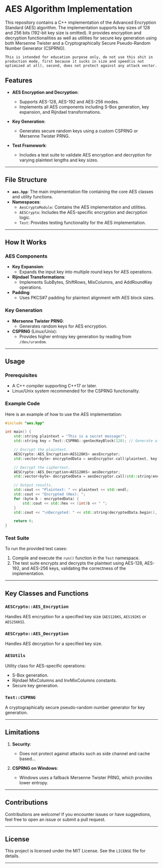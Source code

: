 # AES Algorithm Implementation

This repository contains a C++ implementation of the Advanced Encryption Standard (AES) algorithm. The implementation supports key sizes of 128 and 256 bits (192-bit key size is omitted). It provides encryption and decryption functionalities as well as utilities for secure key generation using both Mersenne Twister and a Cryptographically Secure Pseudo-Random Number Generator (CSPRNG).

`This is intended for education purpose only, do not use this shit in production mode, first because it sucks in size and speed(is not optimized at all), second, does not protect against any attack vector.`

## Features

- **AES Encryption and Decryption**:
  - Supports AES-128, AES-192 and AES-256 modes.
  - Implements all AES components including S-Box generation, key expansion, and Rijndael transformations.
  
- **Key Generation**:
  - Generates secure random keys using a custom CSPRNG or Mersenne Twister PRNG.
  
- **Test Framework**:
  - Includes a test suite to validate AES encryption and decryption for varying plaintext lengths and key sizes.

---

## File Structure

- **`aes.hpp`**: The main implementation file containing the core AES classes and utility functions.
- **Namespaces**:
  - `AesCryptoModule`: Contains the AES implementation and utilities.
  - `AESCrypto`: Includes the AES-specific encryption and decryption logic.
  - `Test`: Provides testing functionality for the AES implementation.

---

## How It Works

### AES Components

- **Key Expansion**:
  - Expands the input key into multiple round keys for AES operations.
- **Rijndael Transformations**:
  - Implements SubBytes, ShiftRows, MixColumns, and AddRoundKey operations.
- **Padding**:
  - Uses PKCS#7 padding for plaintext alignment with AES block sizes.

### Key Generation

- **Mersenne Twister PRNG**:
  - Generates random keys for AES encryption.
- **CSPRNG** (Linux/Unix):
  - Provides higher entropy key generation by reading from `/dev/urandom`.

---

## Usage

### Prerequisites

- A C++ compiler supporting C++17 or later.
- Linux/Unix system recommended for the CSPRNG functionality.

### Example Code

Here is an example of how to use the AES implementation:

```cpp
#include "aes.hpp"

int main() {
    std::string plaintext = "This is a secret message!";
    std::string key = Test::CSPRNG::genSecKeyBlock(128); // Generate a 128-bit AES key.

    // Encrypt the plaintext.
    AESCrypto::AES_Encryption<AES128KS> aesEncryptor;
    std::vector<byte> encryptedData = aesEncryptor.call(plaintext, key);

    // Decrypt the ciphertext.
    AESCrypto::AES_Decryption<AES128KS> aesDecryptor;
    std::vector<byte> decryptedData = aesDecryptor.call(std::string(encryptedData.begin(), encryptedData.end()), key);

    // Output results.
    std::cout << "Plaintext: " << plaintext << std::endl;
    std::cout << "Encrypted (Hex): ";
    for (byte b : encryptedData) {
        std::cout << std::hex << (int)b << " ";
    }
    std::cout << "\nDecrypted: " << std::string(decryptedData.begin(), decryptedData.end()) << std::endl;

    return 0;
}
```

### Test Suite

To run the provided test cases:

1. Compile and execute the `run()` function in the `Test` namespace.
2. The test suite encrypts and decrypts the plaintext using AES-128, AES-192, and AES-256 keys, validating the correctness of the implementation.

---

## Key Classes and Functions

### `AESCrypto::AES_Encryption`
Handles AES encryption for a specified key size (`AES128KS`, `AES192KS` or `AES256KS`).

### `AESCrypto::AES_Decryption`
Handles AES decryption for a specified key size.

### `AESUtils`
Utility class for AES-specific operations:
- S-Box generation.
- Rijndael MixColumns and InvMixColumns constants.
- Secure key generation.

### `Test::CSPRNG`
A cryptographically secure pseudo-random number generator for key generation.

---

## Limitations

1. **Security**:
   - Does not protect against attacks such as side channel and cache based...
   
2. **CSPRNG on Windows**:
   - Windows uses a fallback Mersenne Twister PRNG, which provides lower entropy.

---

## Contributions

Contributions are welcome! If you encounter issues or have suggestions, feel free to open an issue or submit a pull request.

---

## License

This project is licensed under the MIT License. See the `LICENSE` file for details.

---
